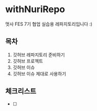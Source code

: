 # withNuriRepo
멋사 FES 7기 협업 실습용 레파지토리입니다 :) 

## 목차
1. 깃허브 레파지토리 준비하기
2. 깃허브 프로젝트
3. 깃허브 이슈
4. 깃허브 이슈 제대로 사용하기

## 체크리스트
- [ ]
